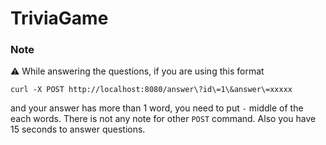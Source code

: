 # TriviaGame

### Note

 :warning:  While answering the questions, if you are using this format 

  `curl -X POST http://localhost:8080/answer\?id\=1\&answer\=xxxxx`

  and your answer has more than 1 word, you need to put `-` middle of the each words. 
  There is not any note for other `POST` command. 
  Also you have 15 seconds to answer questions. 